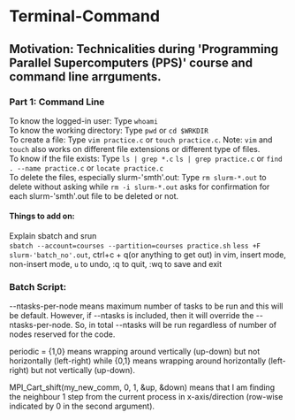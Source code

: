 # Terminal-Command
## Motivation: Technicalities during 'Programming Parallel Supercomputers (PPS)' course and command line arrguments. 

### Part 1: Command Line  
To know the logged-in user: Type `whoami` <br />
To know the working directory: Type `pwd` or `cd $WRKDIR` <br />
To create a file: Type `vim practice.c` or `touch practice.c`. Note: `vim` and `touch` also works on different file extensions or different type of files. <br />
To know if the file exists: Type `ls | grep *.c` `ls | grep practice.c` or `find . --name practice.c` or `locate practice.c` <br />
To delete the files, especially slurm-'smth'.out: Type `rm slurm-*.out` to delete without asking while `rm -i slurm-*.out` asks for confirmation for each slurm-'smth'.out file to be deleted or not.

#### Things to add on:
Explain sbatch and srun <br />
`sbatch --account=courses --partition=courses practice.sh`
`less +F slurm-'batch_no'.out`, ctrl+c + q(or anything to get out)
in vim, insert mode, 
non-insert mode, `u` to undo, :q to quit, :wq to save and exit


### Batch Script:
--ntasks-per-node means maximum number of tasks to be run and this will be default. However, if --ntasks is included, then it will override the --ntasks-per-node. So, in total --ntasks will be run regardless of number of nodes reserved for the code. <br />

periodic = {1,0} means wrapping around vertically (up-down) but not horizontally (left-right) while {0,1} means wrapping around horizontally (left-right) but not vertically (up-down). <br />

MPI_Cart_shift(my_new_comm, 0, 1, &up, &down) means that I am finding the neighbour 1 step from the current process in x-axis/direction (row-wise indicated by 0 in the second argument). <br />
